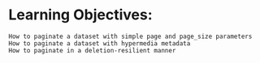 # Learning Objectives:

    How to paginate a dataset with simple page and page_size parameters
    How to paginate a dataset with hypermedia metadata
    How to paginate in a deletion-resilient manner
